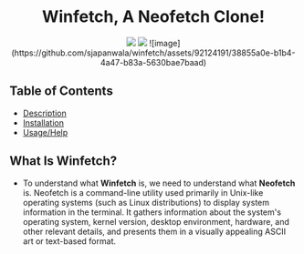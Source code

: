 <h1 align="center">Winfetch, A Neofetch Clone! </h1>
<p align="center">
<img src="https://img.shields.io/badge/Version-Initial_Release_[0.1]-blue">
<img src="https://img.shields.io/badge/Built-Batch_File-blue">
![image](https://github.com/sjapanwala/winfetch/assets/92124191/38855a0e-b1b4-4a47-b83a-5630bae7baad)
</p>


## Table of Contents
- [Description](#what-is-winfetch)
- [Installation](#installation)
- [Usage/Help](#usage--commands)

## What Is Winfetch?
- To understand what **Winfetch** is, we need to understand what **Neofetch** is. Neofetch is a command-line utility used primarily in Unix-like operating systems (such as Linux distributions) to display system information in the terminal. It gathers information about the system's operating system, kernel version, desktop environment, hardware, and other relevant details, and presents them in a visually appealing ASCII art or text-based format.
